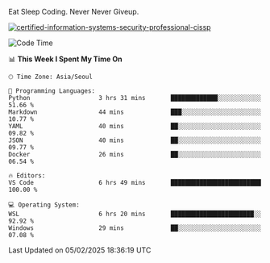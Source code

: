 Eat Sleep Coding.
Never Never Giveup.

[![certified-information-systems-security-professional-cissp](https://user-images.githubusercontent.com/44606727/157613689-acd84ec6-5f8f-4e79-89d9-a8d51f033634.png)](https://www.credly.com/badges/f394a010-85a0-450b-9136-8043af01d71c/public_url)

<!--START_SECTION:waka-->
![Code Time](http://img.shields.io/badge/Code%20Time-3%2C816%20hrs%204%20mins-blue)

📊 **This Week I Spent My Time On** 

```text
🕑︎ Time Zone: Asia/Seoul

💬 Programming Languages: 
Python                   3 hrs 31 mins       █████████████░░░░░░░░░░░░   51.66 % 
Markdown                 44 mins             ███░░░░░░░░░░░░░░░░░░░░░░   10.77 % 
YAML                     40 mins             ██░░░░░░░░░░░░░░░░░░░░░░░   09.82 % 
JSON                     40 mins             ██░░░░░░░░░░░░░░░░░░░░░░░   09.77 % 
Docker                   26 mins             ██░░░░░░░░░░░░░░░░░░░░░░░   06.54 % 

🔥 Editors: 
VS Code                  6 hrs 49 mins       █████████████████████████   100.00 % 

💻 Operating System: 
WSL                      6 hrs 20 mins       ███████████████████████░░   92.92 % 
Windows                  29 mins             ██░░░░░░░░░░░░░░░░░░░░░░░   07.08 % 
```


 Last Updated on 05/02/2025 18:36:19 UTC
<!--END_SECTION:waka-->
